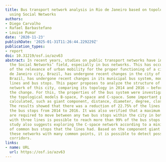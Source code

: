 ```yaml
---
title: Bus transport network analysis in Rio de Janeiro based on topological models
  using Social Networks
authors:
- Diego Carvalho
- Rafael Barbastefano
- Louise Pumar
date: '2020-11-23'
publishDate: '2025-01-31T11:26:44.229229Z'
publication_types:
- report
doi: 10.31219/osf.io/azv63
abstract: In recent years, studies on public transport networks have intensified in
  the Social Networks’ field, especially in bus networks. This has occurred because
  of the relevance of urban mobility for the proper functioning of a city. The Rio
  de Janeiro city, Brazil, has undergone recent changes in the city of Rio de Janeiro,
  Brazil, has undergone recent changes in its municipal bus system, modifying several
  lines and bus stops. This paper proposes to analyze the structure of the bus transportation
  network of this city, comparing its topology in 2014 and 2016 – before and after
  the change. For this, the properties of the bus system were investigated based on
  the topological models B-space, P-space and C-space. Some important parameters were
  calculated, such as giant component, distance, diameter, degree, closeness and betweenness.
  The results showed that there was a reduction of 22.75% of the lines and 5.19% of
  the bus stops from 2014 to 2016. It was also verified that a maximum of four lines
  are required to move between any two bus stops within the city in both years. However,
  with three lines is possible to reach more than 99% of the bus stops. Besides, this
  study also suggests exploring the C-space network according to a minimum number
  of common bus stops that the lines had. Based on the component giant analysis of
  these networks with many common points, it is possible to detect possible expressway
  corridors.
links:
- name: URL
  url: https://osf.io/azv63
---
```

